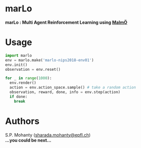 # marLo

**marLo : Multi Agent Reinforcement Learning using [MalmÖ](https://github.com/Microsoft/malmo)**

# Usage
```python
import marlo
env = marlo.make('marlo-nips2018-env01')
env.init()
observation = env.reset()

for _ in range(1000):
  env.render()
  action = env.action_space.sample() # take a random action
  observation, reward, done, info = env.step(action)
  if done:
    break
```

# Authors
S.P. Mohanty (<sharada.mohanty@epfl.ch>)   
**...you could be next...**
